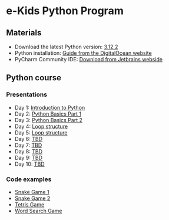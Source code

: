 # e-Kids Python Program

## Materials

- Download the latest Python version: [3.12.2](https://www.python.org/downloads/)
- Python installation: [Guide from the DigitalOcean website](https://www.digitalocean.com/community/tutorials/install-python-windows-10)
- PyCharm Community IDE: [Download from Jetbrains webside](https://www.jetbrains.com/pycharm/download/download-thanks.html?platform=windows&code=PCC)

## Python course

### Presentations
- Day  1: [Introduction to Python](https://sway.cloud.microsoft/PnBTyw8RcTFNYWlq)
- Day  2: [Python Basics Part 1](material/Day%202%20Introduction%20to%20Python%20Basics%20Part%202%C2%A0.pptx)
- Day  3: [Python Basics Part 2](material/Day%202%20Introduction%20to%20Python%20Basics%20Part%202%C2%A0.pptx)
- Day  4: [Loop structure](material/Python_Repetition_Structures.pptx)
- Day  5: [Loop structure](material/Python_Repetition_Structures.pptx)
- Day  6: [TBD](TBD)
- Day  7: [TBD](TBD)
- Day  8: [TBD](TBD)
- Day  9: [TBD](TBD)
- Day 10: [TBD](TBD)

### Code examples
- [Snake Game 1](demos/snake_game_from_harsitbaral/main.py)
- [Snake Game 2](demos/snake_game_from_coder_space/main.py)
- [Tetris Game](TBD)
- [Word Search Game](demos/word_search_game/word_search.py)
